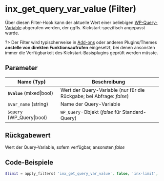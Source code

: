 # inx_get_query_var_value (Filter)

Über diesen Filter-Hook kann der aktuelle Wert einer beliebigen [WP-Query-Variable](https://developer.wordpress.org/reference/classes/wp_query/) abgerufen werden, der ggfls. Kickstart-spezifisch angepasst wurde.

?> Der Filter wird typischerweise in [Add-ons](/add-ons) oder anderen Plugins/Themes **anstelle von direkten Funktionsaufrufen** eingesetzt, bei denen ansonsten immer die Verfügbarkeit des Kickstart-Basisplugins geprüft werden müsste.

## Parameter

| Name (Typ) | Beschreibung |
| ---------- | ------------ |
| **`$value`** (mixed\|bool) | Wert der Query-Variable (nur für die Rückgabe; bei Abfrage: *false*) |
| `$var_name` (string) | Name der Query-Variable |
| `$query` (WP_Query\|bool) | `WP_Query`-Objekt (*false* für Standard-Query) |

## Rückgabewert

Wert der Query-Variable, sofern verfügbar, ansonsten *false*

## Code-Beispiele

```php
$limit = apply_filters( 'inx_get_query_var_value', false, 'inx-limit', false );
```

[](_backlink.md ':include')